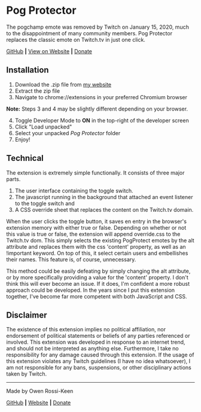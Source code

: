 # Pog Protector
The pogchamp emote was removed by Twitch on January 15, 2020, much to the disappointment of many community members. Pog Protector replaces the classic emote on Twitch.tv in just one click.

[GitHub](https://github.com/Smoke3785/pog-protector) **|** [View on Website](https://owenrossikeen.com/projects/pogprotector) **|** [Donate](https://owenrossikeen.com/donate)

## Installation

1. Download the .zip file from [my website](https://owenrossikeen.com/downloads?pog)
2. Extract the zip file
3. Navigate to chrome://extensions in your preferred Chromium browser

**Note:** Steps 3 and 4 may be slightly different depending on your browser.

4. Toggle Developer Mode to **ON** in the top-right of the developer screen
5. Click "Load unpacked"
6. Select your unpacked *Pog Protector* folder
7. Enjoy!

## Technical

The extension is extremely simple functionally. It consists of three major parts.
1. The user interface containing the toggle switch.
2. The javascript running in the background that attached an event listener to the toggle switch and
3. A CSS override sheet that replaces the content on the Twitch.tv domain.

When the user clicks the toggle button, it saves en entry in the browser's extension memory with either true or false. Depending on whether or not this value is true or false, the extension will append override.css to the Twitch.tv dom. This simply selects the existing PogProtect emotes by the alt attribute and replaces them with the css 'content' property, as well as an !important keyword. On top of this, it select certain users and embellishes their names. This feature is, of course, unnecessary.

This method could be easily defeating by simply changing the alt attribute, or by more specifically providing a value for the 'content' property. I don't think this will ever become an issue. If it does, I'm confident a more robust approach could be developed. In the years since I put this extension together, I've become far more competent with both JavaScript and CSS.


## Disclaimer
The existence of this extension implies no political affiliation, nor endorsement of political statements or beliefs of any parties referenced or involved. This extension was developed in response to an internet trend, and should not be interpreted as anything else. Furthermore, I take no responsibility for any damage caused through this extension. If the usage of this extension violates any Twitch guidelines (I have no idea whatsoever), I am not responsible for any bans, suspensions, or other disciplinary actions taken by Twitch.

--- 

Made by Owen Rossi-Keen 

[GitHub](https://github.com/Smoke3785/) **|** [Website](https://owenrossikeen.com/) **|** [Donate](https://owenrossikeen.com/donate)
